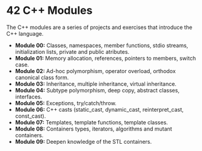 # 42 C++ Modules

The C++ modules are a series of projects and exercises that introduce the C++ language. 

- **Module 00:** Classes, namespaces, member functions, stdio streams, initialization lists, private and public atributes.
- **Module 01:** Memory allocation, references, pointers to members, switch case.
- **Module 02:** Ad-hoc polymorphism, operator overload, orthodox canonical class form.
- **Module 03:** Inheritance, multiple inheritance, virtual inheritance.
- **Module 04:** Subtype polymorphism, deep copy, abstract classes, interfaces.
- **Module 05:** Exceptions, try/catch/throw.
- **Module 06:** C++ casts (static_cast, dynamic_cast, reinterpret_cast, const_cast).
- **Module 07:** Templates, template functions, template classes.
- **Module 08:** Containers types, iterators, algorithms and mutant containers.
- **Module 09:** Deepen knowledge of the STL containers.
